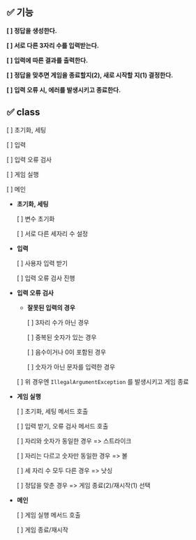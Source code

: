 ## ✅ 기능
**[ ] 정답을 생성한다.**

**[ ] 서로 다른 3자리 수를 입력받는다.**

**[ ] 입력에 따른 결과를 출력한다.**

**[ ] 정답을 맞추면 게임을 종료할지(2), 새로 시작할 지(1) 결정한다.**

**[ ] 입력 오류 시, 에러를 발생시키고 종료한다.**

## ✅ class
[ ] 초기화, 세팅

[ ] 입력

[ ] 입력 오류 검사

[ ] 게임 실행

[ ] 메인

- **초기화, 세팅**

  [ ] 변수 초기화

  [ ] 서로 다른 세자리 수 설정


- **입력**

  [ ] 사용자 입력 받기

  [ ] 입력 오류 검사 진행


- **입력 오류 검사**
  - **잘못된 입력의 경우**

    [ ] 3자리 수가 아닌 경우

    [ ] 중복된 숫자가 있는 경우

    [ ] 음수이거나 0이 포함된 경우

    [ ] 숫자가 아닌 문자를 입력한 경우

  [ ] 위 경우엔 `IllegalArgumentException` 를 발생시키고 게임 종료


- **게임 실행**

  [ ] 초기화, 세팅 메서드 호출

  [ ] 입력 받기, 오류 검사 메서드 호출

  [ ] 자리와 숫자가 동일한 경우 => 스트라이크

  [ ] 자리는 다르고 숫자만 동일한 경우 => 볼

  [ ] 세 자리 수 모두 다른 경우 => 낫싱

  [ ] 정답을 맞춘 경우 => 게임 종료(2)/재시작(1) 선택 


- **메인**

  [ ] 게임 실행 메서드 호출

  [ ] 게임 종료/재시작 